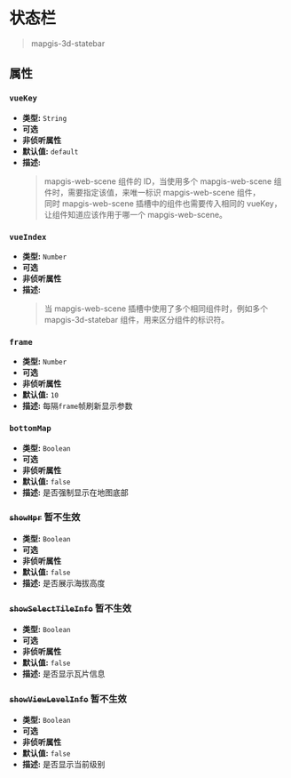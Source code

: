 # 状态栏

> mapgis-3d-statebar

## 属性

### `vueKey`

- **类型:** `String`
- **可选**
- **非侦听属性**
- **默认值:** `default`
- **描述:**
  > mapgis-web-scene 组件的 ID，当使用多个 mapgis-web-scene 组件时，需要指定该值，来唯一标识 mapgis-web-scene 组件， <br/>
  > 同时 mapgis-web-scene 插槽中的组件也需要传入相同的 vueKey，让组件知道应该作用于哪一个 mapgis-web-scene。

### `vueIndex`

- **类型:** `Number`
- **可选**
- **非侦听属性**
- **描述:**
  > 当 mapgis-web-scene 插槽中使用了多个相同组件时，例如多个 mapgis-3d-statebar 组件，用来区分组件的标识符。

### `frame`

- **类型:** `Number`
- **可选**
- **非侦听属性**
- **默认值:** `10`
- **描述:** 每隔`frame`帧刷新显示参数

### `bottomMap`

- **类型:** `Boolean`
- **可选**
- **非侦听属性**
- **默认值:** `false`
- **描述:** 是否强制显示在地图底部

### ~~`showHpr`~~ 暂不生效

- **类型:** `Boolean`
- **可选**
- **非侦听属性**
- **默认值:** `false`
- **描述:** 是否展示海拔高度

### ~~`showSelectTileInfo`~~ 暂不生效

- **类型:** `Boolean`
- **可选**
- **非侦听属性**
- **默认值:** `false`
- **描述:** 是否显示瓦片信息

### ~~`showViewLevelInfo`~~ 暂不生效

- **类型:** `Boolean`
- **可选**
- **非侦听属性**
- **默认值:** `false`
- **描述:** 是否显示当前级别

